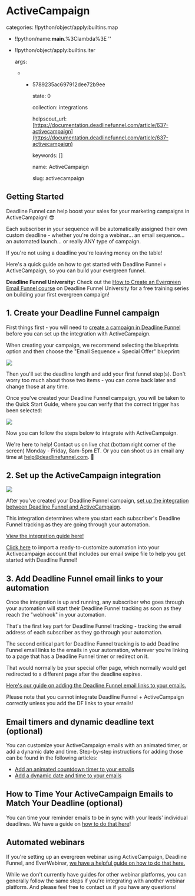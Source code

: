 # ActiveCampaign

categories: !!python/object/apply:builtins.map

* !!python/name:**main**.%3Clambda%3E ''
* !!python/object/apply:builtins.iter

  args:

  * * 5789235ac697912dee72b9ee

      state: 0

      collection: integrations

      helpscout\_url: [https://documentation.deadlinefunnel.com/article/637-activecampaign](https://documentation.deadlinefunnel.com/article/637-activecampaign)

      keywords: \[\]

      name: ActiveCampaign

      slug: activecampaign

## Getting Started

Deadline Funnel can help boost your sales for your marketing campaigns in ActiveCampaign! 😎

Each subscriber in your sequence will be automatically assigned their own custom deadline - whether you're doing a webinar... an email sequence... an automated launch... or really ANY type of campaign.

If you're not using a deadline you're leaving money on the table!

Here's a quick guide on how to get started with Deadline Funnel + ActiveCampaign, so you can build your evergreen funnel.

**Deadline Funnel University:** Check out the [How to Create an Evergreen Email Funnel course](https://university.deadlinefunnel.com/courses/evergreen) on Deadline Funnel University for a free training series on building your first evergreen campaign!

## 1. Create your Deadline Funnel campaign

First things first - you will need to [create a campaign in Deadline Funnel](https://deadlinefunnel.com/promotions/create) before you can set up the integration with ActiveCampaign.

When creating your campaign, we recommend selecting the blueprints option and then choose the "Email Sequence + Special Offer" blueprint:

![](https://d33v4339jhl8k0.cloudfront.net/docs/assets/53974d6ce4b0c76107b109d1/images/5dfd10952c7d3a7e9ae5636c/file-4mxM9o3U2U.png)

Then you'll set the deadline length and add your first funnel step\(s\). Don't worry too much about those two items - you can come back later and change those at any time.

Once you've created your Deadline Funnel campaign, you will be taken to the Quick Start Guide, where you can verify that the correct trigger has been selected:

![](https://d33v4339jhl8k0.cloudfront.net/docs/assets/53974d6ce4b0c76107b109d1/images/5dfd11032c7d3a7e9ae56377/file-Y7B45ZIrXI.png)

Now you can follow the steps below to integrate with ActiveCampaign.

We're here to help! Contact us on live chat \(bottom right corner of the screen\) Monday - Friday, 8am-5pm ET. Or you can shoot us an email any time at help@deadlinefunnel.com. 🙂

## 2. Set up the ActiveCampaign integration

![](https://d33v4339jhl8k0.cloudfront.net/docs/assets/53974d6ce4b0c76107b109d1/images/595a76230428637ff8d4430d/file-%20fYyR57Iyug.gif)

After you've created your Deadline Funnel campaign, [set up the integration between Deadline Funnel and ActiveCampaign](https://documentation.deadlinefunnel.com/article/244-how-to-%20integrate-deadline-funnel-with-activecampaign-api).

This integration determines where you start each subscriber's Deadline Funnel tracking as they are going through your automation.

[View the integration guide here!](https://documentation.deadlinefunnel.com/article/244-how-to-integrate-%20deadline-funnel-with-activecampaign-api)

[Click here](https://www.activecampaign.com/marketplace/recipe/ultimate-%20evergreen-funnel-by-deadline-funnel) to import a ready-to-customize automation into your Activecampaign account that includes our email swipe file to help you get started with Deadline Funnel!

## 3. Add Deadline Funnel email links to your automation

Once the integration is up and running, any subscriber who goes through your automation will start their Deadline Funnel tracking as soon as they reach the "webhook" in your automation.

That's the first key part for Deadline Funnel tracking - tracking the email address of each subscriber as they go through your automation.

The second critical part for Deadline Funnel tracking is to add Deadline Funnel email links to the emails in your automation, wherever you're linking to a page that has a Deadline Funnel timer or redirect on it.

That would normally be your special offer page, which normally would get redirected to a different page after the deadline expires.

[Here's our guide on adding the Deadline Funnel email links to your emails.](https://documentation.deadlinefunnel.com/article/16-expiring-links)

Please note that you cannot integrate Deadline Funnel + ActiveCampaign correctly unless you add the DF links to your emails!

## Email timers and dynamic deadline text \(optional\)

You can customize your ActiveCampaign emails with an animated timer, or add a dynamic date and time. Step-by-step instructions for adding those can be found in the following articles:

* [Add an animated countdown timer to your emails](https://documentation.deadlinefunnel.com/article/246-how-to-add-email-countdown-code-to-activecampaign)
* [Add a dynamic date and time to your emails](https://documentation.deadlinefunnel.com/article/377-how-to-add-a-dynamic-date-and-time-to-activecampaign-email)

## How to Time Your ActiveCampaign Emails to Match Your Deadline \(optional\)

You can time your reminder emails to be in sync with your leads' individual deadlines. We have a guide on [how to do that here](https://documentation.deadlinefunnel.com/article/689-how-to-time-your-%20activecampaign-emails-to-match-your-deadline)!

## Automated webinars

If you're setting up an evergreen webinar using ActiveCampaign, Deadline Funnel, and EverWebinar, [we have a helpful guide on how to do that here.](https://documentation.deadlinefunnel.com/article/494-how-to-integrate-%20everwebinar-with-deadline-funnel-activecampaign-new)

While we don't currently have guides for other webinar platforms, you can generally follow the same steps if you're integrating with another webinar platform. And please feel free to contact us if you have any questions!

